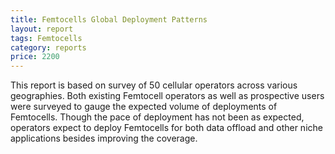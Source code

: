 ```yaml
---
title: Femtocells Global Deployment Patterns 
layout: report
tags: Femtocells
category: reports
price: 2200
---
```


 This report is based on survey of 50 cellular operators across various geographies. Both existing Femtocell operators as well as prospective users were surveyed to gauge the expected volume of deployments of Femtocells.  Though the pace of deployment has not been as expected, operators expect to deploy Femtocells for both data offload and other niche applications besides improving the coverage. 
